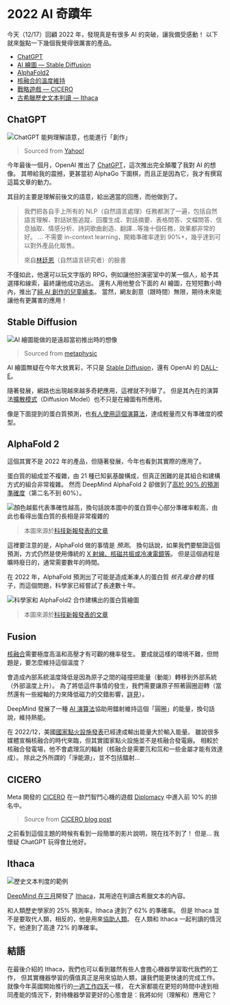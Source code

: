 # 2022 AI 奇蹟年

今天（12/17）回顧 2022 年，發現真是有很多 AI 的突破，讓我備受感動！
以下就來盤點一下幾個我覺得很厲害的產品。

-   [ChatGPT](#ChatGPT)
-   [AI 繪圖 — Stable Diffusion](#stable-diffusion)
-   [AlphaFold2](#alphafold-2)
-   [核融合的溫度維持](#fusion)
-   [戰略遊戲 — CICERO](#cicero)
-   [古希臘歷史文本判讀 — Ithaca](#ithaca)

## ChatGPT

![ChatGPT 能夠理解語意，也能進行「創作」][chat-image]

> Sourced from [Yahoo!][chat-image-src]

今年最後一個月，OpenAI 推出了 [ChatGPT][chat-ui]，這次推出完全顛覆了我對 AI 的想像。
其帶給我的震撼，更甚當初 AlphaGo 下圍棋，而且正是因為它，我才有撰寫這篇文章的動力。

其目的主要是理解前後文的語意，給出適當的回應，而他做到了。

> 我們把各自手上所有的 NLP（自然語言處理）任務都測了一遍，包括自然語言理解、對話狀態追蹤、回覆生成、對話摘要、表格問答、文檔問答、信息抽取、情感分析、詩詞歌曲創造、翻譯...等幾十個任務，效果都非常的好。
> ...
> 不需要 in-context learning，開箱準確率達到 90%+，幾乎達到可以對外產品化販售。
>
> 來自[林廷恩](https://tnlin.github.io/)（自然語言研究者）的臉書

不僅如此，他還可以玩文字版的 RPG，例如讓他扮演密室中的某一個人，給予其選擇和線索，最終讓他成功逃出。
還有人用他整合下面的 AI 繪圖，在短短數小時內，推出了[純 AI 創作的兒童繪本][chat-book]。
當然，網友創意（跟時間）無限，期待未來能讓他有更厲害的應用！

## Stable Diffusion

![AI 繪圖能做的是遠超當初推出時的想像][draw-image]

> Sourced from [metaphysic][draw-image-src]

AI 繪圖無疑在今年大放異彩，不只是 [Stable Diffusion][draw-stablef]，還有 OpenAI 的 [DALL-E][draw-dalle]。

隨著發展，網路也出現越來越多奇耙應用，這裡就不列舉了。
但是其內在的演算法[擴散模式][draw-explain]（Diffusion Model）也不只是在繪圖有所應用。

像是下面提到的蛋白質預測，也[有人使用這個演算法][draw-protein]，達成輕量而又有準確度的模型。

## AlphaFold 2

這個其實不是 2022 年的產品，但隨著發展，今年也看到其實際的應用了。

蛋白質的組成並不複雜，由 21 種已知氨基酸構成，但真正困難的是其組合和建構方式的組合非常複雜。
然而 DeepMind AlphaFold 2 卻做到了[高於 90% 的預測準確度][alphafold-deepmind]（第二名不到 60%）。

![顏色越藍代表準確性越高，換句話說本圖中的蛋白質中心部分準確率較高，由此也看得出蛋白質的長相是非常複雜的][alphafold-i-base]

> 本圖來源於[科技新報發表的文章][alphafold-tecnews]

這裡要注意的是，AlphaFold 做的事情是 *預測*。
換句話說，如果我們要驗證這個預測，方式仍然是使用傳統的 [X 射線、核磁共振或冷凍電鏡等][alphafold-comment]。
但是這個過程是曠時廢日的，通常需要數年的時間。

在 2022 年，AlphaFold 預測出了可能是造成漸凍人的蛋白質 *核孔複合體* 的樣子，而這個問題，科學家已經嘗試了長達數十年。

![科學家和 AlphaFold2 合作建構出的蛋白質繪圖][alphafold-i-app]

> 本圖來源於[科技新報發表的文章][alphafold-cytoplasmic]

## Fusion

[核融合](../feedback/future-of-fusion-energy/index.md)需要極度高溫和高壓才有可觀的機率發生。
要成就這樣的環境不難，但問題是，要怎麼維持這個溫度？

會造成內部系統溫度降低是因為原子之間的碰撞把能量（動能）轉移到外部系統（外部溫度上升）。
為了將低這件事情的發生，我們需要讓原子照著圓圈迴轉（當然還有一些縱軸的力來降低磁力的交錯影響，[詳見](../feedback/future-of-fusion-energy/fusion.md)）。

DeepMind 發展了一種 [AI 演算法][fusion-wired]協助用鐳射維持這個「圓圈」的能量，換句話說，維持熱能。

在 2022/12，美國[國家點火設施發表][fusion-pts]已經達成輸出能量大於輸入能量。
雖說很多媒體宣稱核融合的時代來臨，但其實國家點火設施並不是核融合發電廠。
相較於核融合發電場，他不會處理氚的輻射（核融合是需要氘和氚和一些金屬才能有效達成）。
除此之外所謂的「淨能源」，並不包括鐳射...

## CICERO

Meta 開發的 [CICERO][cicero-github] 在一款鬥智鬥心機的遊戲 [Diplomacy][cicero-game] 中進入前 10% 的排名中。

> Source from [CICERO blog post][cicero-fb]

之前看到這個主題的時候有看到一段簡單的影片說明，現在找不到了！
但是... 我懷疑 ChatGPT 玩得會比他好。

## Ithaca

![歷史文本判度的範例][ithaca-image]

[DeepMind 在三月][ithaca-deepmind]開發了 [Ithaca][ithaca-github]，其用途在判讀古希臘文本的內容。

和人類歷史學家的 25% 預測率，Ithaca 達到了 62% 的準確率。
但是 Ithaca 並不是要取代人類，相反的，他是用來[協助人類][ithaca-tecnews]。
在人類和 Ithaca 一起判讀的情況下，他達到了高達 72% 的準確率。

## 結語

在最後介紹的 Ithaca，我們也可以看到雖然有些人會擔心機器學習取代我們的工作，
但其實機器學習的價值真正是用來協助人類，讓我們能更快速的完成工作。
就像今年英國開始推行的[一週工作四天](https://www.thenewslens.com/article/173604)一樣，
在大家都能在更短的時間中達到相同產能的情況下，對待機器學習更好的心態會是：我將如何（理解和）應用它？

[chat-ui]: http://chat.openai.com
[chat-image]: https://i.imgur.com/c00bejH.png
[chat-image-src]: https://tw.news.yahoo.com/chat-gpt機器人實測-講中文也懂-034423374.html
[chat-book]: https://www.techbang.com/posts/102430-chatgpt-dalle-2-books
[draw-image]: https://i.imgur.com/fck7kM6.png
[draw-image-src]: https://metaphysic.ai/stable-diffusion-is-video-coming-soon/
[draw-stablef]: https://openai.com/dall-e-2/
[draw-dalle]: https://openai.com/dall-e-2/
[draw-explain]: https://www.ycc.idv.tw/diffusion-model.html
[draw-protein]: https://www.techbang.com/posts/102461-aigc-biologists-proteins
[alphafold-tecnews]: https://technews.tw/2022/08/03/deepmind-alphafold/
[alphafold-deepmind]: https://deepmind.com/blog/article/putting-the-power-of-alphafold-into-the-worlds-hands
[alphafold-github]: https://github.com/deepmind/alphafold
[alphafold-cytoplasmic]: https://technews.tw/2022/08/03/deepmind-alphafold/
[alphafold-comment]: https://www.chemistryworld.com/opinion/why-alphafold-wont-revolutionise-drug-discovery/4016051.article
[alphafold-i-base]: https://i.imgur.com/hUh1Yxn.png
[alphafold-i-app]: https://i.imgur.com/gEsBawJ.png
[fusion-wired]: https://www.wired.com/story/deepmind-ai-nuclear-fusion/
[fusion-pts]: https://news.pts.org.tw/article/614363
[ithaca-github]: https://github.com/deepmind/ithaca
[ithaca-deepmind]: https://www.deepmind.com/blog/predicting-the-past-with-ithaca
[ithaca-tecnews]: https://technews.tw/2022/04/11/deepmind-interdisciplinary-ai/
[ithaca-image]: https://i.imgur.com/SPwrwUx.gif
[cicero-fb]: https://ai.facebook.com/research/cicero/
[cicero-ithome]: https://www.ithome.com.tw/news/154365
[cicero-game]: https://webdiplomacy.net
[cicero-github]: https://github.com/facebookresearch/diplomacy_cicero
